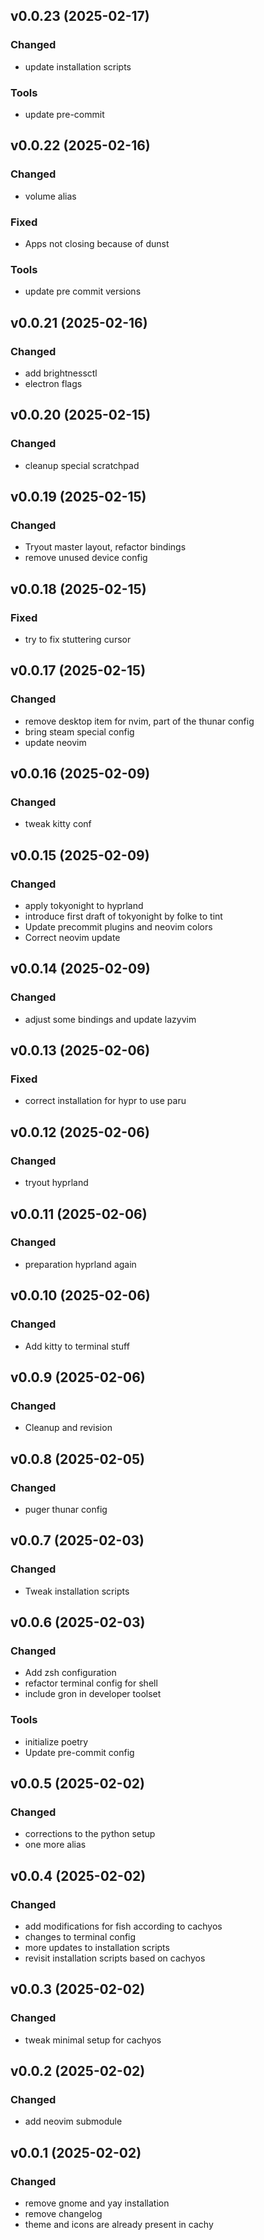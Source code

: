 ## v0.0.23 (2025-02-17)

### Changed

- update installation scripts

### Tools

- update pre-commit

## v0.0.22 (2025-02-16)

### Changed

- volume alias

### Fixed

- Apps not closing because of dunst

### Tools

- update pre commit versions

## v0.0.21 (2025-02-16)

### Changed

- add brightnessctl
- electron flags

## v0.0.20 (2025-02-15)

### Changed

- cleanup special scratchpad

## v0.0.19 (2025-02-15)

### Changed

- Tryout master layout, refactor bindings
- remove unused device config

## v0.0.18 (2025-02-15)

### Fixed

- try to fix stuttering cursor

## v0.0.17 (2025-02-15)

### Changed

- remove desktop item for nvim, part of the thunar config
- bring steam special config
- update neovim

## v0.0.16 (2025-02-09)

### Changed

- tweak kitty conf

## v0.0.15 (2025-02-09)

### Changed

- apply tokyonight to hyprland
- introduce first draft of tokyonight by folke to tint
- Update precommit plugins and neovim colors
- Correct neovim update

## v0.0.14 (2025-02-09)

### Changed

- adjust some bindings and update lazyvim

## v0.0.13 (2025-02-06)

### Fixed

- correct installation for hypr to use paru

## v0.0.12 (2025-02-06)

### Changed

- tryout hyprland

## v0.0.11 (2025-02-06)

### Changed

- preparation hyprland again

## v0.0.10 (2025-02-06)

### Changed

- Add kitty to terminal stuff

## v0.0.9 (2025-02-06)

### Changed

- Cleanup and revision

## v0.0.8 (2025-02-05)

### Changed

-  puger thunar config

## v0.0.7 (2025-02-03)

### Changed

- Tweak installation scripts

## v0.0.6 (2025-02-03)

### Changed

- Add zsh configuration
- refactor terminal config for shell
- include gron in developer toolset

### Tools

- initialize poetry
- Update pre-commit config

## v0.0.5 (2025-02-02)

### Changed

- corrections to the python setup
- one more alias

## v0.0.4 (2025-02-02)

### Changed

- add modifications for fish according to cachyos
- changes to terminal config
- more updates to installation scripts
- revisit installation scripts based on cachyos

## v0.0.3 (2025-02-02)

### Changed

- tweak minimal setup for cachyos

## v0.0.2 (2025-02-02)

### Changed

- add neovim submodule

## v0.0.1 (2025-02-02)

### Changed

- remove gnome and yay installation
- remove changelog
- theme and icons are already present in cachy
